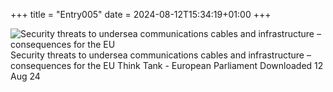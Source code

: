 +++
title = "Entry005"
date = 2024-08-12T15:34:19+01:00
+++

![Security threats to undersea communications cables and infrastructure – consequences for the EU](/images/entry005.jpeg)
Security threats to undersea communications cables and infrastructure – consequences for the EU
Think Tank - European Parliament
Downloaded 12 Aug 24
